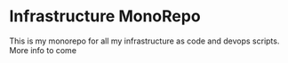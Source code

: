 # Infrastructure MonoRepo

This is my monorepo for all my infrastructure as code and devops scripts. More info to come

